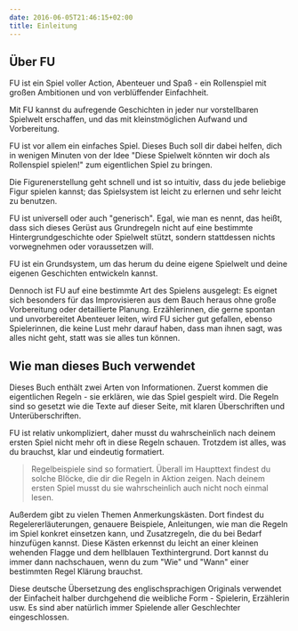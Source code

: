 ```yaml
---
date: 2016-06-05T21:46:15+02:00
title: Einleitung
---
```

## Über FU
FU ist ein Spiel voller Action, Abenteuer und Spaß - ein Rollenspiel mit großen Ambitionen und von verblüffender Einfachheit.

Mit FU kannst du aufregende Geschichten in jeder nur vorstellbaren Spielwelt erschaffen, und das mit kleinstmöglichen Aufwand und Vorbereitung.

FU ist vor allem ein einfaches Spiel. Dieses Buch soll dir dabei helfen, dich in wenigen Minuten von der Idee "Diese Spielwelt könnten wir doch als Rollenspiel spielen!" zum eigentlichen Spiel zu bringen.

Die Figurenerstellung geht schnell und ist so intuitiv, dass du jede beliebige Figur spielen kannst;   das Spielsystem ist leicht zu erlernen und sehr leicht zu benutzen.

FU ist universell oder auch "generisch". Egal, wie man es nennt, das heißt, dass sich dieses Gerüst aus Grundregeln nicht auf eine bestimmte Hintergrundgeschichte oder Spielwelt stützt, sondern stattdessen nichts vorwegnehmen oder voraussetzen will.

FU ist ein Grundsystem, um das herum du deine eigene Spielwelt und deine eigenen Geschichten entwickeln kannst.

Dennoch ist FU auf eine bestimmte Art des Spielens ausgelegt: Es eignet sich besonders für das Improvisieren aus dem Bauch heraus ohne große Vorbereitung oder detaillierte Planung. Erzählerinnen, die gerne spontan und unvorbereitet Abenteuer leiten, wird FU sicher gut gefallen, ebenso Spielerinnen, die keine Lust mehr darauf haben, dass man ihnen sagt, was alles nicht geht, statt was sie alles tun können.


## Wie man dieses Buch verwendet
Dieses Buch enthält zwei Arten von Informationen. Zuerst kommen die eigentlichen Regeln - sie erklären, wie das Spiel gespielt wird. Die Regeln sind so gesetzt wie die Texte auf dieser Seite, mit klaren Überschriften und Unterüberschriften.

FU ist relativ unkompliziert, daher musst du wahrscheinlich nach deinem ersten Spiel nicht mehr oft in diese Regeln schauen. Trotzdem ist alles, was du brauchst, klar und eindeutig formatiert.

> Regelbeispiele sind so formatiert. Überall im Haupttext findest du solche Blöcke, die dir die Regeln in Aktion zeigen. Nach deinem ersten Spiel musst du sie wahrscheinlich auch nicht noch einmal lesen.

Außerdem gibt zu vielen Themen Anmerkungskästen. Dort findest du Regelererläuterungen, genauere Beispiele, Anleitungen, wie man die Regeln im Spiel konkret einsetzen kann, und Zusatzregeln, die du bei Bedarf hinzufügen kannst. Diese Kästen erkennst du leicht an einer kleinen wehenden Flagge und dem hellblauen Texthintergrund. Dort kannst du immer dann nachschauen, wenn du zum "Wie" und "Wann" einer bestimmten Regel Klärung brauchst.

Diese deutsche Übersetzung des englischsprachigen Originals verwendet der Einfacheit halber durchgehend die weibliche Form - Spielerin, Erzählerin usw. Es sind aber natürlich immer Spielende aller Geschlechter eingeschlossen.
